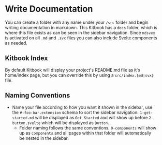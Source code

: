 # Write Documentation

You can create a folder with any name under your `/src` folder and begin writing documentation in markdown. This Kitbook has a `docs` folder, which is where this file exists as can be seen in the sidebar navigation. Since `mdsvex` is activated on all `.md` and `.svx` files you can also include Svelte components as needed.

## Kitbook Index

By default Kitbook will display your project's README.md file as it's home/index page, but you can override this by using a `src/index.{md|svx}` file.

## Naming Conventions

- Name your file according to how you want it shown in the sidebar, use the `#-foo-bar.extension` schema to sort the sidebar navigation. `1-get-started.md` will be displayed as `Get Started` and will show up before `2-button.svelte` which will be displayed as `Button`.
  - Folder naming follows the same conventions. `0-components` will show up as `Components` and all pages within that folder will automatically be nested in the sidebar.


